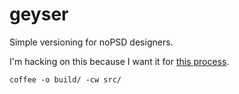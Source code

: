 geyser
======

Simple versioning for noPSD designers.

I'm hacking on this because I want it for [this process](http://blog.fredstevenssmith.com/2012/11/21/lean-design/).

`coffee -o build/ -cw src/`